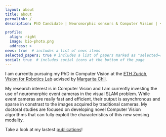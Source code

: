 ```yaml
---
layout: about
title: about
permalink: /
description: PhD Candidate | Neuromorphic sensors & Computer Vision | <a href="https://ethz.ch/">ETH Zurich</a>, <a href="https://v4rl.ethz.ch/">Vision for Robotics Lab</a>. 

profile:
  align: right
  image: bio-photo.png
  address: >
news: true  # includes a list of news items
selected_papers: true # includes a list of papers marked as "selected={true}"
social: true  # includes social icons at the bottom of the page
---
```


I am currently pursuing my PhD in Computer Vision at the <a href="https://ethz.ch/">ETH Zurich</a>, <a href="https://v4rl.ethz.ch/">Vision for Robotics Lab</a> advised by <a href="http://www.margaritachli.com/"> Margarita Chli</a>. 

My research interest is in Computer Vision and I am currently investing the use of neuromorphic event cameras in the visual SLAM problem.  While event cameras are really fast and efficient, their output is asynchronous and sparse in constrast to the images acquired by traditional cameras. My doctoral studies are focused on developing novel Computer Vision algorithms that can fully exploit the characteristics of this new sensing modality.


Take a look at my lastest [publications](/publications)!

